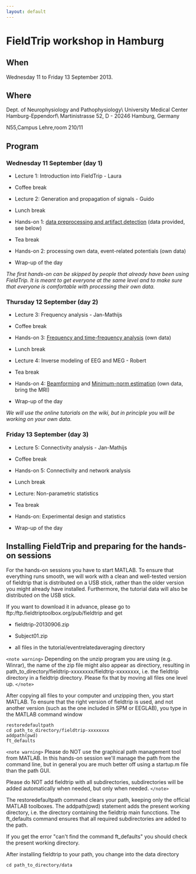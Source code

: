 ```yaml
---
layout: default
---
```


#  FieldTrip workshop in Hamburg 

## When

Wednesday 11 to Friday 13 September 2013.

##  Where 

Dept. of Neurophysiology and Pathophysiology\\
University Medical Center Hamburg-Eppendorf\\
Martinistrasse 52, D - 20246 Hamburg, Germany

N55,Campus Lehre,room 210/11
## Program

### Wednesday 11 September (day 1)


*  Lecture 1: Introduction into FieldTrip - Laura 

*  Coffee break

*  Lecture 2: Generation and propagation of signals - Guido

*  Lunch break

*  Hands-on 1: [data preprocessing and artifact detection](/tutorial/eventrelatedaveraging) (data provided, see below)

*  Tea break

*  Hands-on 2: processing own data, event-related potentials (own data)

*  Wrap-up of the day

*The first hands-on can be skipped by people that already have been using FieldTrip. It is meant to get everyone at the same level and to make sure that everyone is comfortable with processing their own data.*

### Thursday 12 September (day 2)


*  Lecture 3:  Frequency analysis - Jan-Mathijs

*  Coffee break

*  Hands-on 3: [Frequency and time-frequency analysis](/tutorial/timefrequencyanalysis) (own data)

*  Lunch break

*  Lecture 4: Inverse modeling of EEG and MEG - Robert

*  Tea break

*  Hands-on 4: [Beamforming](/tutorial/beamformer) and [Minimum-norm estimation](/tutorial/minimumnormestimate) (own data, bring the MRI)

*  Wrap-up of the day

*We will use the online tutorials on the wiki, but in principle you will be working on your own data.* 
### Friday 13 September (day 3)


*  Lecture 5: Connectivity analysis - Jan-Mathijs

*  Coffee break

*  Hands-on 5: Connectivity and network analysis

*  Lunch break

*  Lecture: Non-parametric statistics

*  Tea break

*  Hands-on: Experimental design and statistics

*  Wrap-up of the day

## Installing FieldTrip and preparing for the hands-on sessions

For the hands-on sessions you have to start MATLAB. To ensure that
everything runs smooth, we will work with a clean and well-tested
version of fieldtrip that is distributed on a USB stick, rather than the older version you might already have installed. Furthermore, the tutorial data will also be distributed on the USB stick.

If you want to download it in advance, please go to ftp:/ftp.fieldtriptoolbox.org/pub/fieldtrip and get

*  fieldtrip-20130906.zip

*  Subject01.zip

*  all files in the tutorial/eventrelatedaveraging directory

`<note warning>`
Depending on the unzip program you are using (e.g. Winrar), the name
of the zip file might also appear as directiory, resulting in
path_to_directory/fieldtrip-xxxxxxxx/fieldtrip-xxxxxxxx, i.e. the
fieldtrip directory in a fieldtrip directory. Please fix that by
moving all files one level up.
`</note>`

After copying all files to your computer and unzipping then, you start MATLAB. To ensure that the right version of fieldtrip is used, and not another version (such as the one included in SPM or EEGLAB), you type in the MATLAB command window

    restoredefaultpath
    cd path_to_directory/fieldtrip-xxxxxxxx
    addpath(pwd)
    ft_defaults

`<note warning>`
Please do NOT use the graphical path management tool from MATLAB. In this hands-on session we'll manage the path from the command line, but in general you are much better off using a startup.m file than the path GUI.

Please do NOT add fieldtrip with all subdirectories, subdirectories will be added automatically when needed, but only when needed.
`</note>`

The restoredefaultpath command clears your path, keeping only the
official MATLAB toolboxes. The addpath(pwd) statement adds the
present working directory, i.e. the directory containing the fieldtrip
main funcctions. The ft_defaults command ensures that all required
subdirectories are added to the path.

If you get the error "can't find the command ft_defaults" you should check the present working directory. 

After installing fieldtrip to your path, you change into the data directory

    cd path_to_directory/data

